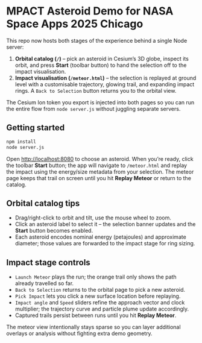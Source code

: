 # MPACT Asteroid Demo for NASA Space Apps 2025 Chicago

This repo now hosts both stages of the experience behind a single Node server:

1. **Orbital catalog (`/`)** – pick an asteroid in Cesium’s 3D globe, inspect its
   orbit, and press **Start** (toolbar button) to hand the selection off to the
   impact visualisation.
2. **Impact visualisation (`/meteor.html`)** – the selection is replayed at
   ground level with a customisable trajectory, glowing trail, and expanding
   impact rings. A `Back to Selection` button returns you to the orbital view.

The Cesium Ion token you export is injected into both pages so you can run the
entire flow from `node server.js` without juggling separate servers.

## Getting started

```bash
npm install
node server.js
```

Open <http://localhost:8080> to choose an asteroid. When you’re ready, click the
toolbar **Start** button; the app will navigate to `/meteor.html` and replay the
impact using the energy/size metadata from your selection. The meteor page keeps
that trail on screen until you hit **Replay Meteor** or return to the catalog.

## Orbital catalog tips

- Drag/right-click to orbit and tilt, use the mouse wheel to zoom.
- Click an asteroid label to select it – the selection banner updates and the
  **Start** button becomes enabled.
- Each asteroid encodes nominal energy (petajoules) and approximate diameter;
  those values are forwarded to the impact stage for ring sizing.

## Impact stage controls

- `Launch Meteor` plays the run; the orange trail only shows the path already
  travelled so far.
- `Back to Selection` returns to the orbital page to pick a new asteroid.
- `Pick Impact` lets you click a new surface location before replaying.
- `Impact angle` and `Speed` sliders refine the approach vector and clock
  multiplier; the trajectory curve and particle plume update accordingly.
- Captured trails persist between runs until you hit **Replay Meteor**.

The meteor view intentionally stays sparse so you can layer additional overlays
or analysis without fighting extra demo geometry.
